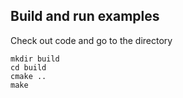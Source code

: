 
## Build and run examples
Check out code and go to the directory
```
mkdir build
cd build
cmake ..
make
```
